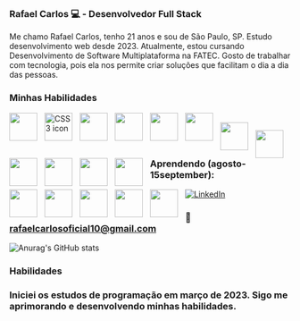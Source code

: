 ### Rafael Carlos  💻  - Desenvolvedor Full Stack
Me chamo Rafael Carlos, tenho 21 anos e sou de São Paulo, SP.
Estudo desenvolvimento web desde 2023. Atualmente, estou cursando Desenvolvimento de Software Multiplataforma na FATEC. Gosto de trabalhar com tecnologia, pois ela nos permite criar soluções que facilitam o dia a dia das pessoas.
### Minhas Habilidades 
<div>
   <img 
  align="left"
  width="50px"
  style="padding-right: 10px;" 
  src="https://cdn.jsdelivr.net/gh/devicons/devicon@latest/icons/html5/html5-original.svg" 
/>
   <img 
  src="https://cdn.jsdelivr.net/gh/devicons/devicon@latest/icons/css3/css3-original.svg" 
  alt="CSS3 icon"
  align="left" 
  width="50px" 
  style="padding-right: 10px;" 
/>
   
<img 
  align="left"
  width="50px"
  style="padding-right: 10px;" 
  src="https://cdn.jsdelivr.net/gh/devicons/devicon@latest/icons/javascript/javascript-original.svg" 
/>

<img 
  align="left"
  width="50px"
  style="padding-right: 10px;" 
  src="https://cdn.jsdelivr.net/gh/devicons/devicon@latest/icons/react/react-original.svg" 
/>
<img 
  align="left"
  width="50px"
  style="padding-right: 10px;" 
  src="https://cdn.jsdelivr.net/gh/devicons/devicon@latest/icons/tailwindcss/tailwindcss-original.svg" 
/>

<img 
  align="left"
  width="50px"
  style="padding-right: 10px;" 
  src="https://cdn.jsdelivr.net/gh/devicons/devicon@latest/icons/bootstrap/bootstrap-original.svg" 
/>
<br>
<img 
  src="https://cdn.jsdelivr.net/gh/devicons/devicon@latest/icons/wordpress/wordpress-original.svg" 
  align="left" 
  width="50px" 
  style="padding-right: 10px;" 
/>

<img 
  src="https://cdn.jsdelivr.net/gh/devicons/devicon@latest/icons/cloudflare/cloudflare-original.svg" 
  align="left" 
  width="50px" 
  style="padding-right: 10px;" 
/>

<img 
  src="https://cdn.jsdelivr.net/gh/devicons/devicon@latest/icons/photoshop/photoshop-original.svg" 
  align="left" 
  width="50px" 
  style="padding-right: 10px;" 
/>

<img 
  src="https://cdn.jsdelivr.net/gh/devicons/devicon@latest/icons/illustrator/illustrator-original.svg" 
  align="left" 
  width="50px" 
  style="padding-right: 10px;" 
/>

<img 
  src="https://cdn.jsdelivr.net/gh/devicons/devicon@latest/icons/canva/canva-original.svg" 
  align="left" 
  width="50px" 
  style="padding-right: 10px;" 
/>

<img 
  src="https://cdn.jsdelivr.net/gh/devicons/devicon@latest/icons/figma/figma-original.svg" 
  align="left" 
  width="50px" 
  style="padding-right: 10px;" 
/>

</div>

### Aprendendo (agosto-15september): 
<img 
  src="https://cdn.jsdelivr.net/gh/devicons/devicon@latest/icons/mongodb/mongodb-original.svg" 
  align="left" 
  width="50px" 
  style="padding-right: 10px;" 
/>

<img 
  src="https://cdn.jsdelivr.net/gh/devicons/devicon@latest/icons/mysql/mysql-original.svg" 
  align="left" 
  width="50px" 
  style="padding-right: 10px;" 
/>

<img 
  src="https://cdn.jsdelivr.net/gh/devicons/devicon@latest/icons/nextjs/nextjs-original.svg" 
  align="left" 
  width="50px" 
  style="padding-right: 10px;" 
/>

<img 
  src="https://cdn.jsdelivr.net/gh/devicons/devicon@latest/icons/nodejs/nodejs-original.svg" 
  align="left" 
  width="50px" 
  style="padding-right: 10px;" 
/>

<img 
  src="https://cdn.jsdelivr.net/gh/devicons/devicon@latest/icons/python/python-original.svg" 
  align="left" 
  width="50px" 
  style="padding-right: 10px;" 
/>


   
</div>




[![LinkedIn](https://img.shields.io/badge/LinkedIn-0077B5?style=for-the-badge&logo=linkedin&logoColor=white)](https://www.linkedin.com/in/rafael-carlos-b09a8b2b7/https://www.linkedin.com/in/rafael-carlos-99675633a/)
### 📧rafaelcarlosoficial10@gmail.com

![Anurag's GitHub stats](https://github-readme-stats.vercel.app/api?username=rafaelcarlosoficial&show_icons=true&theme=tokyonight)

### Habilidades




### Iniciei os estudos de programação em março de 2023. Sigo me aprimorando e desenvolvendo minhas habilidades.

